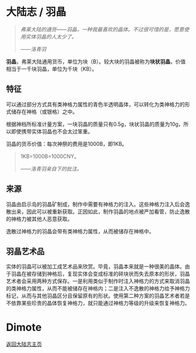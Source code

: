 # 大陆志 / 羽晶

> *弗莱大陆的通货——羽晶，一种我最喜欢的晶体。不过很可惜的是，愿意使用实体羽晶的人太少了。*
>
> ——*洛青羽*

**羽晶**，弗莱大陆通用货币，单位为块（B）。较大块的羽晶被称为**块状羽晶**，价值相当于一千块羽晶，单位为千块（KB）。

## 特征

可以通过部分方式具有类神格力属性的青色半透明晶体，可以转化为类神格力的形式储存在神格（或银格）之中。

根据神档所标准计量方案，一块羽晶的质量只有0.5g，块状羽晶的质量为10g，所以即使携带实体羽晶也不会太过笨重。

羽晶的货币价值：每次神祭的费用是1000B，即1KB。

> 1KB=1000B=1000CNY。
>
> ——*洛青羽亲自下的批注。*

## 来源

羽晶由启示岛的羽晶矿制成，制作中需要有神格力的注入。这些神格力注入后会逸散出来，因此可以被重新获取。正因如此，制作羽晶的地点被严加看管，防止逸散的神格力被其他人恶意获取。

逸散过神格力的羽晶会带有类神格力属性，从而被储存在神格中。

## 羽晶艺术品

实体的羽晶可以被加工成艺术品来欣赏。毕竟，羽晶本来就是一种很美的晶体。由于羽晶在被存储到神格后，复现实体会变成标准的碎块状而失去原本的形状，羽晶艺术者会采用两种方式保存。一是利用类似于制作时注入神格力的方式来取消羽晶的类神格力属性，从而不能被储存在神格内；二是注入不逸散的神格力给予神格力标记，从而与其他羽晶区分且保留原有的形状。使用第二种方案的羽晶艺术者若是不依靠某些珍贵的晶体恢复神格力，就只能通过神格力等级的升级来恢复神格力。

# Dimote

[返回大陆志主页](index.md/)